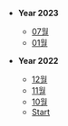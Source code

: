 * **Year 2023**
  * [07월](2023/07/2023-07.md)
  * [01월](2023/01/2023-01.md)
  
* **Year 2022**
  * [12월](2022/12/2022-12.md)
  * [11월](2022/11/2022-11.md)
  * [10월](2022/10/2022-10.md)
  * [Start](2022/09/2022-09-17-start.md)

